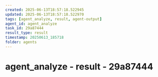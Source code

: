 ```yaml
---
created: 2025-06-13T18:57:18.522945
updated: 2025-06-13T18:57:18.522970
tags: [agent_analyze, result, agent-output]
agent_id: agent_analyze
task_id: 29a87444
result_type: result
timestamp: 20250613_185718
folder: agents
---
```


# agent_analyze - result - 29a87444

